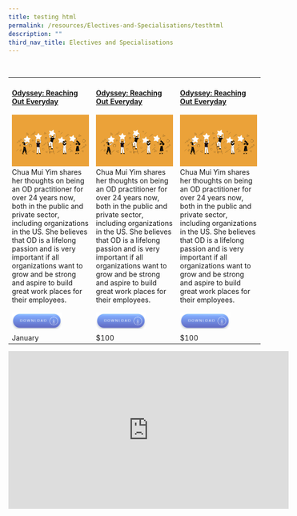 ```yaml
---
title: testing html
permalink: /resources/Electives-and-Specialisations/testhtml
description: ""
third_nav_title: Electives and Specialisations
---
```

<table>
<tr><td><h4><a href="https://cscollege-test-staging.netlify.app/employee-engagement/resources">Odyssey: Reaching Out Everyday</a></h4>
	    <img src="/images/Employee%20Engagement.jpg" alt="employee engagement" width="450"><br>Chua Mui Yim shares her thoughts on being an OD practitioner for over 24 years now, both in the public and private sector, including organizations in the US. She believes that OD is a lifelong passion and is very important if all organizations want to grow and be strong and aspire to build great work places for their employees.<br><br><a href="https://go.gov.sg/reachingouteveryday "> <img src="/images/download%20button-smaller.jpg" alt="download button" width="100"></a></td>
   <td><h4><a href="https://cscollege-test-staging.netlify.app/employee-engagement/resources">Odyssey: Reaching Out Everyday</a></h4>
	    <img src="/images/Employee%20Engagement.jpg" alt="employee engagement" width="450"><br>Chua Mui Yim shares her thoughts on being an OD practitioner for over 24 years now, both in the public and private sector, including organizations in the US. She believes that OD is a lifelong passion and is very important if all organizations want to grow and be strong and aspire to build great work places for their employees.<br><br><a href="https://go.gov.sg/reachingouteveryday "> <img src="/images/download%20button-smaller.jpg" alt="download button" width="100"></a></td>
	<td><h4><a href="https://cscollege-test-staging.netlify.app/employee-engagement/resources">Odyssey: Reaching Out Everyday</a></h4>
	    <img src="/images/Employee%20Engagement.jpg" alt="employee engagement" width="450"><br>Chua Mui Yim shares her thoughts on being an OD practitioner for over 24 years now, both in the public and private sector, including organizations in the US. She believes that OD is a lifelong passion and is very important if all organizations want to grow and be strong and aspire to build great work places for their employees.<br><br><a href="https://go.gov.sg/reachingouteveryday "> <img src="/images/download%20button-smaller.jpg" alt="download button" width="100"></a>
	</td>
  </tr>
  <tr>
    <td>January</td>
    <td>$100</td><td>$100</td>
  </tr>
</table>

<div class="bp-youtube"><iframe width="560" height="315" src="https://www.youtube.com/embed/3enmP6d5Rto" title="YouTube video player" frameborder="0" allow="accelerometer; autoplay; clipboard-write; encrypted-media; gyroscope; picture-in-picture" allowfullscreen></iframe></div>